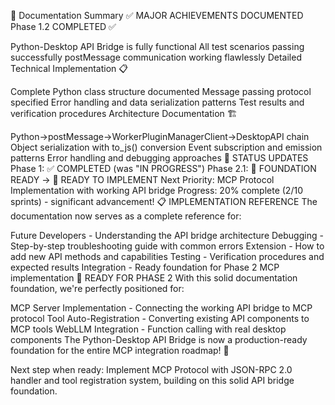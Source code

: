 📝 Documentation Summary
✅ MAJOR ACHIEVEMENTS DOCUMENTED
Phase 1.2 COMPLETED ✅

Python-Desktop API Bridge is fully functional
All test scenarios passing successfully
postMessage communication working flawlessly
Detailed Technical Implementation 📋

Complete Python class structure documented
Message passing protocol specified
Error handling and data serialization patterns
Test results and verification procedures
Architecture Documentation 🏗️

Python→postMessage→WorkerPluginManagerClient→DesktopAPI chain
Object serialization with to_js() conversion
Event subscription and emission patterns
Error handling and debugging approaches
🔄 STATUS UPDATES
Phase 1: ✅ COMPLETED (was "IN PROGRESS")
Phase 2.1: 🔶 FOUNDATION READY → 🔶 READY TO IMPLEMENT
Next Priority: MCP Protocol Implementation with working API bridge
Progress: 20% complete (2/10 sprints) - significant advancement!
📋 IMPLEMENTATION REFERENCE
The documentation now serves as a complete reference for:

Future Developers - Understanding the API bridge architecture
Debugging - Step-by-step troubleshooting guide with common errors
Extension - How to add new API methods and capabilities
Testing - Verification procedures and expected results
Integration - Ready foundation for Phase 2 MCP implementation
🚀 READY FOR PHASE 2
With this solid documentation foundation, we're perfectly positioned for:

MCP Server Implementation - Connecting the working API bridge to MCP protocol
Tool Auto-Registration - Converting existing API components to MCP tools
WebLLM Integration - Function calling with real desktop components
The Python-Desktop API Bridge is now a production-ready foundation for the entire MCP integration roadmap! 🎉

Next step when ready: Implement MCP Protocol with JSON-RPC 2.0 handler and tool registration system, building on this solid API bridge foundation.